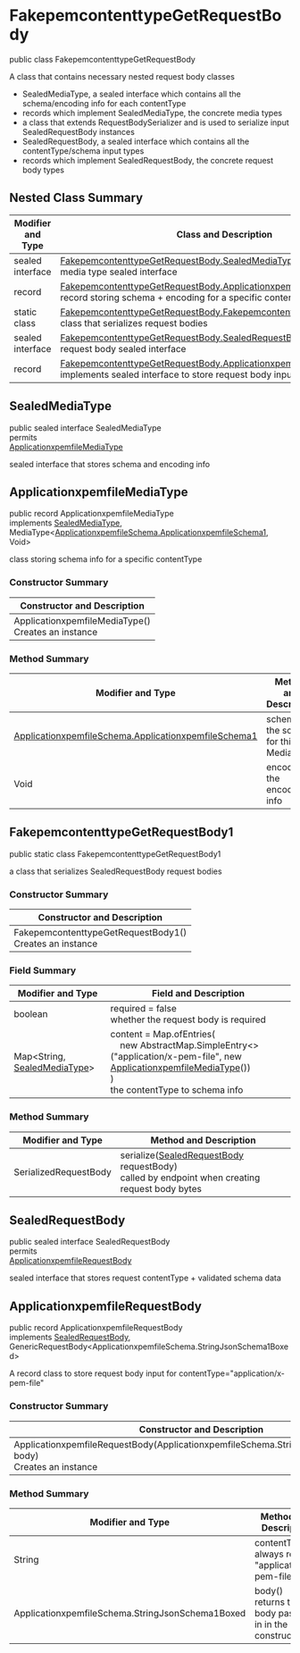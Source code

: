 # FakepemcontenttypeGetRequestBody

public class FakepemcontenttypeGetRequestBody

A class that contains necessary nested request body classes
- SealedMediaType, a sealed interface which contains all the schema/encoding info for each contentType
- records which implement SealedMediaType, the concrete media types
- a class that extends RequestBodySerializer and is used to serialize input SealedRequestBody instances
- SealedRequestBody, a sealed interface which contains all the contentType/schema input types
- records which implement SealedRequestBody, the concrete request body types

## Nested Class Summary
| Modifier and Type | Class and Description |
| ----------------- | --------------------- |
| sealed interface | [FakepemcontenttypeGetRequestBody.SealedMediaType](#sealedmediatype)<br>media type sealed interface |
| record | [FakepemcontenttypeGetRequestBody.ApplicationxpemfileMediaType](#applicationxpemfilemediatype)<br>record storing schema + encoding for a specific contentType |
| static class | [FakepemcontenttypeGetRequestBody.FakepemcontenttypeGetRequestBody1](#fakepemcontenttypegetrequestbody1)<br>class that serializes request bodies |
| sealed interface | [FakepemcontenttypeGetRequestBody.SealedRequestBody](#sealedrequestbody)<br>request body sealed interface |
| record | [FakepemcontenttypeGetRequestBody.ApplicationxpemfileRequestBody](#applicationxpemfilerequestbody)<br>implements sealed interface to store request body input |

## SealedMediaType
public sealed interface SealedMediaType<br>
permits<br>
[ApplicationxpemfileMediaType](#applicationxpemfilemediatype)

sealed interface that stores schema and encoding info


## ApplicationxpemfileMediaType
public record ApplicationxpemfileMediaType<br>
implements [SealedMediaType](#sealedmediatype), MediaType<[ApplicationxpemfileSchema.ApplicationxpemfileSchema1](../../../paths/fakepemcontenttype/get/requestbody/content/applicationxpemfile/ApplicationxpemfileSchema.md#applicationxpemfileschema1), Void>

class storing schema info for a specific contentType

### Constructor Summary
| Constructor and Description |
| --------------------------- |
| ApplicationxpemfileMediaType()<br>Creates an instance |

### Method Summary
| Modifier and Type | Method and Description |
| ----------------- | ---------------------- |
| [ApplicationxpemfileSchema.ApplicationxpemfileSchema1](../../../paths/fakepemcontenttype/get/requestbody/content/applicationxpemfile/ApplicationxpemfileSchema.md#applicationxpemfileschema1) | schema()<br>the schema for this MediaType |
| Void | encoding()<br>the encoding info |

## FakepemcontenttypeGetRequestBody1
public static class FakepemcontenttypeGetRequestBody1<br>

a class that serializes SealedRequestBody request bodies

### Constructor Summary
| Constructor and Description |
| --------------------------- |
| FakepemcontenttypeGetRequestBody1()<br>Creates an instance |

### Field Summary
| Modifier and Type | Field and Description |
| ----------------- | --------------------- |
| boolean | required = false<br>whether the request body is required |
| Map<String, [SealedMediaType](#sealedmediatype)> | content =  Map.ofEntries(<br>&nbsp;&nbsp;&nbsp;&nbsp;new AbstractMap.SimpleEntry<>("application/x-pem-file", new [ApplicationxpemfileMediaType](#applicationxpemfilemediatype)())<br>)<br>the contentType to schema info |

### Method Summary
| Modifier and Type | Method and Description |
| ----------------- | ---------------------- |
| SerializedRequestBody | serialize([SealedRequestBody](#sealedrequestbody) requestBody)<br>called by endpoint when creating request body bytes |

## SealedRequestBody
public sealed interface SealedRequestBody<br>
permits<br>
[ApplicationxpemfileRequestBody](#applicationxpemfilerequestbody)

sealed interface that stores request contentType + validated schema data

## ApplicationxpemfileRequestBody
public record ApplicationxpemfileRequestBody<br>
implements [SealedRequestBody](#sealedrequestbody),<br>
GenericRequestBody<ApplicationxpemfileSchema.StringJsonSchema1Boxed><br>

A record class to store request body input for contentType="application/x-pem-file"

### Constructor Summary
| Constructor and Description |
| --------------------------- |
| ApplicationxpemfileRequestBody(ApplicationxpemfileSchema.StringJsonSchema1Boxed body)<br>Creates an instance |

### Method Summary
| Modifier and Type | Method and Description |
| ----------------- | ---------------------- |
| String | contentType()<br>always returns "application/x-pem-file" |
| ApplicationxpemfileSchema.StringJsonSchema1Boxed | body()<br>returns the body passed in in the constructor |
